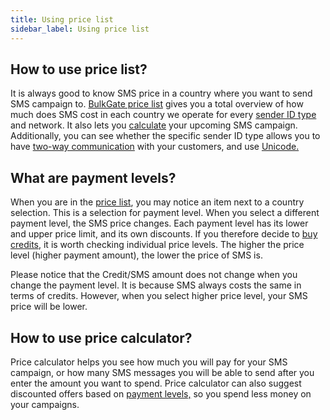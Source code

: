 ```yaml
---
title: Using price list 
sidebar_label: Using price list 
---
```


## How to use price list?
It is always good to know SMS price in a country where you want to send SMS campaign to. [BulkGate price list](https://www.bulkgate.com/en) gives you a total overview of how much does SMS cost in each country we operate for every [sender ID type](building-and-sending-campaigns.md#what-is-a-sender-type-and-how-can-i-use-it) and network. It also lets you [calculate](#how-to-use-price-calculator) your upcoming SMS campaign. Additionally, you can see whether the specific sender ID type allows you to have [two-way communication](https://www.bulkgate.com/en/solutions/two-way-sms/) with your customers, and use [Unicode.](building-and-sending-campaigns.md#what-is-unicode) 

## What are payment levels?
When you are in the [price list](using-price-list.md#how-to-use-price-list), you may notice an item next to a country selection. This is a selection for payment level. When you select a different payment level, the SMS price changes. Each payment level has its lower and upper price limit, and its own discounts. If you therefore decide to [buy credits](purchasing-credit.md#how-can-i-buy-credits), it is worth checking individual price levels. The higher the price level (higher payment amount), the lower the price of SMS is. 

Please notice that the Credit/SMS amount does not change when you change the payment level. It is because SMS always costs the same in terms of credits. However, when you select higher price level, your SMS price will be lower.

## How to use price calculator?
Price calculator helps you see how much you will pay for your SMS campaign, or how many SMS messages you will be able to send after you enter the amount you want to spend. 
Price calculator can also suggest discounted offers based on [payment levels,](using-price-list.md#what-are-payment-levels) so you spend less money on your campaigns.
